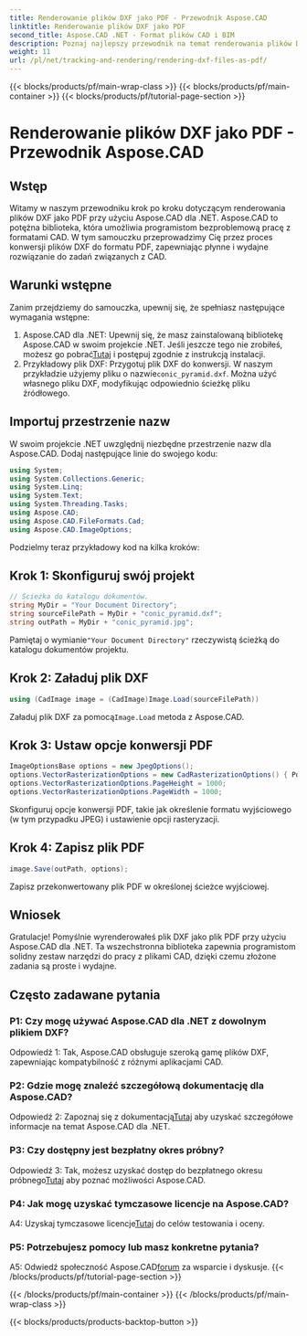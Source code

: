```yaml
---
title: Renderowanie plików DXF jako PDF - Przewodnik Aspose.CAD
linktitle: Renderowanie plików DXF jako PDF
second_title: Aspose.CAD .NET - Format plików CAD i BIM
description: Poznaj najlepszy przewodnik na temat renderowania plików DXF jako PDF przy użyciu Aspose.CAD dla .NET. Bez wysiłku konwertuj pliki CAD, korzystając z naszego samouczka krok po kroku.
weight: 11
url: /pl/net/tracking-and-rendering/rendering-dxf-files-as-pdf/
---
```


{{< blocks/products/pf/main-wrap-class >}}
{{< blocks/products/pf/main-container >}}
{{< blocks/products/pf/tutorial-page-section >}}

# Renderowanie plików DXF jako PDF - Przewodnik Aspose.CAD

## Wstęp

Witamy w naszym przewodniku krok po kroku dotyczącym renderowania plików DXF jako PDF przy użyciu Aspose.CAD dla .NET. Aspose.CAD to potężna biblioteka, która umożliwia programistom bezproblemową pracę z formatami CAD. W tym samouczku przeprowadzimy Cię przez proces konwersji plików DXF do formatu PDF, zapewniając płynne i wydajne rozwiązanie do zadań związanych z CAD.

## Warunki wstępne

Zanim przejdziemy do samouczka, upewnij się, że spełniasz następujące wymagania wstępne:
1.  Aspose.CAD dla .NET: Upewnij się, że masz zainstalowaną bibliotekę Aspose.CAD w swoim projekcie .NET. Jeśli jeszcze tego nie zrobiłeś, możesz go pobrać[Tutaj](https://releases.aspose.com/cad/net/) i postępuj zgodnie z instrukcją instalacji.
2.  Przykładowy plik DXF: Przygotuj plik DXF do konwersji. W naszym przykładzie użyjemy pliku o nazwie`conic_pyramid.dxf`. Można użyć własnego pliku DXF, modyfikując odpowiednio ścieżkę pliku źródłowego.

## Importuj przestrzenie nazw

W swoim projekcie .NET uwzględnij niezbędne przestrzenie nazw dla Aspose.CAD. Dodaj następujące linie do swojego kodu:

```csharp
using System;
using System.Collections.Generic;
using System.Linq;
using System.Text;
using System.Threading.Tasks;
using Aspose.CAD;
using Aspose.CAD.FileFormats.Cad;
using Aspose.CAD.ImageOptions;
```
Podzielmy teraz przykładowy kod na kilka kroków:

## Krok 1: Skonfiguruj swój projekt

```csharp
// Ścieżka do katalogu dokumentów.
string MyDir = "Your Document Directory";
string sourceFilePath = MyDir + "conic_pyramid.dxf";
string outPath = MyDir + "conic_pyramid.jpg";
```
 Pamiętaj o wymianie`"Your Document Directory"` rzeczywistą ścieżką do katalogu dokumentów projektu.

## Krok 2: Załaduj plik DXF

```csharp
using (CadImage image = (CadImage)Image.Load(sourceFilePath))
```
 Załaduj plik DXF za pomocą`Image.Load` metoda z Aspose.CAD.

## Krok 3: Ustaw opcje konwersji PDF

```csharp
ImageOptionsBase options = new JpegOptions();
options.VectorRasterizationOptions = new CadRasterizationOptions() { PdfProductLocation = MyDir };
options.VectorRasterizationOptions.PageHeight = 1000;
options.VectorRasterizationOptions.PageWidth = 1000;
```

Skonfiguruj opcje konwersji PDF, takie jak określenie formatu wyjściowego (w tym przypadku JPEG) i ustawienie opcji rasteryzacji.

## Krok 4: Zapisz plik PDF

```csharp
image.Save(outPath, options);
```

Zapisz przekonwertowany plik PDF w określonej ścieżce wyjściowej.

## Wniosek

Gratulacje! Pomyślnie wyrenderowałeś plik DXF jako plik PDF przy użyciu Aspose.CAD dla .NET. Ta wszechstronna biblioteka zapewnia programistom solidny zestaw narzędzi do pracy z plikami CAD, dzięki czemu złożone zadania są proste i wydajne.

## Często zadawane pytania

### P1: Czy mogę używać Aspose.CAD dla .NET z dowolnym plikiem DXF?

Odpowiedź 1: Tak, Aspose.CAD obsługuje szeroką gamę plików DXF, zapewniając kompatybilność z różnymi aplikacjami CAD.

### P2: Gdzie mogę znaleźć szczegółową dokumentację dla Aspose.CAD?

 Odpowiedź 2: Zapoznaj się z dokumentacją[Tutaj](https://reference.aspose.com/cad/net/) aby uzyskać szczegółowe informacje na temat Aspose.CAD dla .NET.

### P3: Czy dostępny jest bezpłatny okres próbny?

 Odpowiedź 3: Tak, możesz uzyskać dostęp do bezpłatnego okresu próbnego[Tutaj](https://releases.aspose.com/) aby poznać możliwości Aspose.CAD.

### P4: Jak mogę uzyskać tymczasowe licencje na Aspose.CAD?

 A4: Uzyskaj tymczasowe licencje[Tutaj](https://purchase.aspose.com/temporary-license/) do celów testowania i oceny.

### P5: Potrzebujesz pomocy lub masz konkretne pytania?

 A5: Odwiedź społeczność Aspose.CAD[forum](https://forum.aspose.com/c/cad/19) za wsparcie i dyskusje.
{{< /blocks/products/pf/tutorial-page-section >}}

{{< /blocks/products/pf/main-container >}}
{{< /blocks/products/pf/main-wrap-class >}}

{{< blocks/products/products-backtop-button >}}
